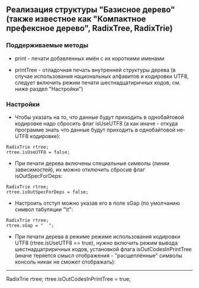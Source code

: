 ﻿## Реализация структуры "Базисное дерево" (также известное как "Компактное префексное дерево", RadixTree, RadixTrie)

### Поддерживаемые методы

 - print - печати добавленных имён с их короткими именами
 
 - printTree - отладочная печать внутренней структуры дерева (в случае использования национальных алфавитов и кодировки UTF8, следует включить режим печати шестнадцатиричных кодов, см. ниже раздел "Настройки")

### Настройки

 - Чтобы указать на то, что данные будут приходить в однобайтовой кодировке надо сбросить флаг isUseUTF8 (а как иначе - откуда программе знать что данные будут приходить в однобайтовой не-UTF8 кодировке):
```
RadixTrie rtree;
rtree.isUseUTF8 = false;
```

 - При печати дерева включены специальные символы (линии зависимостей), их можно отключить сбросив флаг isOutSpecForDeps:
```
RadixTrie rtree;
rtree.isOutSpecForDeps = false;
```

 - Настроить отступ можно указав его в поле sGap (по умолчанию символ табуляции "\t":
```
RadixTrie rtree;
rtree.sGap = "  ";
```


 - При печати дерева в режиме режиме использования кодировки UTF8 (rtree.isUseUTF8 == true), нужно включить режим вывода
шестнадцатриричных кодов, установкой флага isOutCodesInPrintTree (иначе теряется смысл отображения - "расщеплённые" символы консоль никак не сможет отображать):
-------------------
RadixTrie rtree;
rtree.isOutCodesInPrintTree = true;